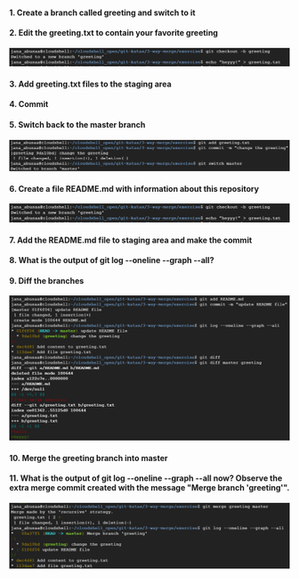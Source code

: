 #### 1. Create a branch called greeting and switch to it
#### 2. Edit the greeting.txt to contain your favorite greeting
<img src="/branching-merging/3waymerge1.png">


#### 3. Add greeting.txt files to the staging area
#### 4. Commit
#### 5. Switch back to the master branch
<img src="/branching-merging/3waymerge2.png">


#### 6. Create a file README.md with information about this repository
<img src="/branching-merging/3waymerge1.png">


#### 7. Add the README.md file to staging area and make the commit
#### 8. What is the output of git log --oneline --graph --all?
#### 9. Diff the branches
<img src="/branching-merging/3waymerge4.png">


#### 10. Merge the greeting branch into master
#### 11. What is the output of git log --oneline --graph --all now? Observe the extra merge commit created with the message "Merge branch 'greeting'".
<img src="/branching-merging/3waymerge5.png">

